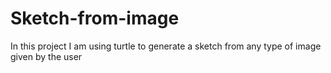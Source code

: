 # Sketch-from-image
In this project I am using turtle to generate a sketch from any type of image given by the user
